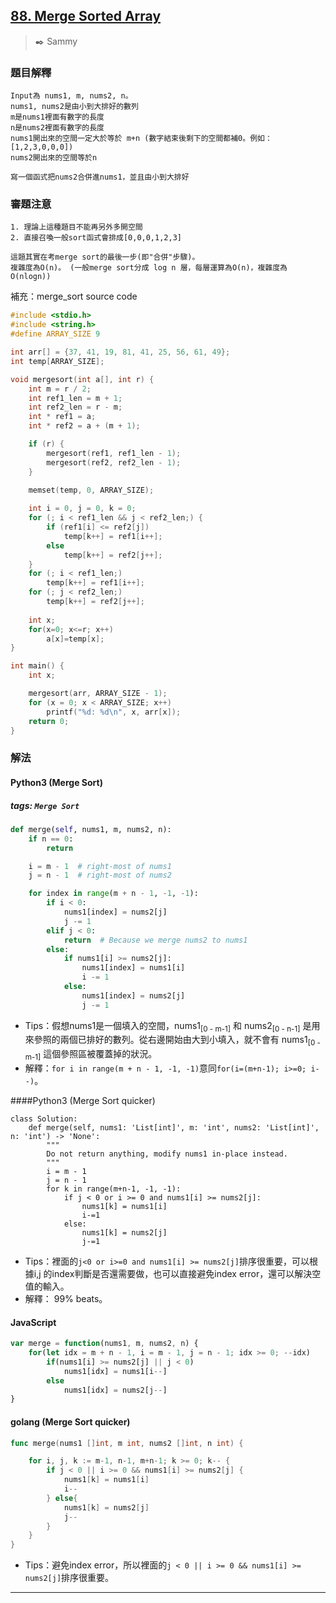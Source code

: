 ## [88. Merge Sorted Array](https://leetcode.com/problems/merge-sorted-array/)
> :black_nib: Sammy
### 題目解釋
    Input為 nums1, m, nums2, n。
    nums1, nums2是由小到大排好的數列
    m是nums1裡面有數字的長度
    n是nums2裡面有數字的長度
    nums1開出來的空間一定大於等於 m+n (數字結束後剩下的空間都補0。例如：[1,2,3,0,0,0])
    nums2開出來的空間等於n
    
    寫一個函式把nums2合併進nums1，並且由小到大排好
    
### 審題注意
    1. 理論上這種題目不能再另外多開空間
    2. 直接召喚一般sort函式會排成[0,0,0,1,2,3]

    這題其實在考merge sort的最後一步(即"合併"步驟)。
    複雜度為O(n)。 (一般merge sort分成 log n 層，每層運算為O(n)，複雜度為O(nlogn))

補充：merge_sort source code
```c
#include <stdio.h>
#include <string.h>
#define ARRAY_SIZE 9

int arr[] = {37, 41, 19, 81, 41, 25, 56, 61, 49};
int temp[ARRAY_SIZE];

void mergesort(int a[], int r) {
    int m = r / 2;
    int ref1_len = m + 1;
    int ref2_len = r - m;
    int * ref1 = a;
    int * ref2 = a + (m + 1);

    if (r) {
        mergesort(ref1, ref1_len - 1);
        mergesort(ref2, ref2_len - 1);
    }

    memset(temp, 0, ARRAY_SIZE);
    
    int i = 0, j = 0, k = 0;
    for (; i < ref1_len && j < ref2_len;) {
        if (ref1[i] <= ref2[j])
            temp[k++] = ref1[i++];
        else
            temp[k++] = ref2[j++];
    }
    for (; i < ref1_len;)
        temp[k++] = ref1[i++];
    for (; j < ref2_len;)
        temp[k++] = ref2[j++];
    
    int x;
    for(x=0; x<=r; x++)
        a[x]=temp[x];
}

int main() {
    int x;

    mergesort(arr, ARRAY_SIZE - 1);
    for (x = 0; x < ARRAY_SIZE; x++)
        printf("%d: %d\n", x, arr[x]);
    return 0;
}
```
### 解法
#### Python3 (Merge Sort)
##### tags: `Merge Sort`
```python
def merge(self, nums1, m, nums2, n):
    if n == 0:
        return

    i = m - 1  # right-most of nums1
    j = n - 1  # right-most of nums2

    for index in range(m + n - 1, -1, -1):
        if i < 0:
            nums1[index] = nums2[j]
            j -= 1
        elif j < 0:
            return  # Because we merge nums2 to nums1
        else:
            if nums1[i] >= nums2[j]:
                nums1[index] = nums1[i]
                i -= 1
            else:
                nums1[index] = nums2[j]
                j -= 1
```
- Tips：假想nums1是一個填入的空間，nums1<sub>[0 - m-1]</sub> 和 nums2<sub>[0 - n-1]</sub> 是用來參照的兩個已排好的數列。從右邊開始由大到小填入，就不會有 nums1<sub>[0 - m-1]</sub> 這個參照區被覆蓋掉的狀況。
- 解釋：`for i in range(m + n - 1, -1, -1)`意同`for(i=(m+n-1); i>=0; i--)`。

####Python3 (Merge Sort quicker)
```python3
class Solution:
    def merge(self, nums1: 'List[int]', m: 'int', nums2: 'List[int]', n: 'int') -> 'None':
        """
        Do not return anything, modify nums1 in-place instead.
        """
        i = m - 1
        j = n - 1
        for k in range(m+n-1, -1, -1):
            if j < 0 or i >= 0 and nums1[i] >= nums2[j]:
                nums1[k] = nums1[i]
                i-=1
            else:
                nums1[k] = nums2[j]
                j-=1
```
- Tips：裡面的`j<0 or i>=0 and nums1[i] >= nums2[j]`排序很重要，可以根據i,j 的index判斷是否還需要做，也可以直接避免index error，還可以解決空值的輸入。
- 解釋： 99% beats。

#### JavaScript
```javascript
var merge = function(nums1, m, nums2, n) {
    for(let idx = m + n - 1, i = m - 1, j = n - 1; idx >= 0; --idx)
        if(nums1[i] >= nums2[j] || j < 0)
            nums1[idx] = nums1[i--]
        else
            nums1[idx] = nums2[j--]
}
```

#### golang (Merge Sort quicker)
```go
func merge(nums1 []int, m int, nums2 []int, n int) {

	for i, j, k := m-1, n-1, m+n-1; k >= 0; k-- {
        if j < 0 || i >= 0 && nums1[i] >= nums2[j] {
			nums1[k] = nums1[i]
			i--
		} else{
			nums1[k] = nums2[j]
			j--
		}
	}
}
```
- Tips：避免index error，所以裡面的`j < 0 || i >= 0 && nums1[i] >= nums2[j]`排序很重要。
---
